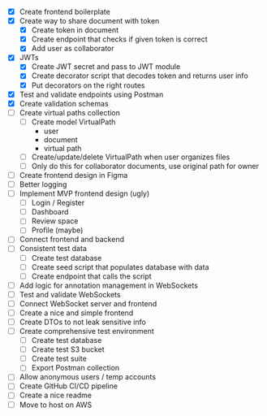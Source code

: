 - [X] Create frontend boilerplate
- [X] Create way to share document with token
    - [X] Create token in document
    - [X] Create endpoint that checks if given token is correct
    - [X] Add user as collaborator
- [X] JWTs
    - [X] Create JWT secret and pass to JWT module
    - [X] Create decorator script that decodes token and returns user info
    - [X] Put decorators on the right routes
- [X] Test and validate endpoints using Postman
- [X] Create validation schemas
- [ ] Create virtual paths collection
    - [ ] Create model VirtualPath
        - user
        - document
        - virtual path
    - [ ] Create/update/delete VirtualPath when user organizes files
    - [ ] Only do this for collaborator documents, use original path for owner
- [ ] Create frontend design in Figma
- [ ] Better logging
- [ ] Implement MVP frontend design (ugly)
    - [ ] Login / Register
    - [ ] Dashboard
    - [ ] Review space
    - [ ] Profile (maybe)
- [ ] Connect frontend and backend
- [ ] Consistent test data
    - [ ] Create test database
    - [ ] Create seed script that populates database with data
    - [ ] Create endpoint that calls the script
- [ ] Add logic for annotation management in WebSockets
- [ ] Test and validate WebSockets
- [ ] Connect WebSocket server and frontend
- [ ] Create a nice and simple frontend
- [ ] Create DTOs to not leak sensitive info
- [ ] Create comprehensive test environment
    - [ ] Create test database
    - [ ] Create test S3 bucket
    - [ ] Create test suite
    - [ ] Export Postman collection
- [ ] Allow anonymous users / temp accounts
- [ ] Create GitHub CI/CD pipeline
- [ ] Create a nice readme
- [ ] Move to host on AWS
